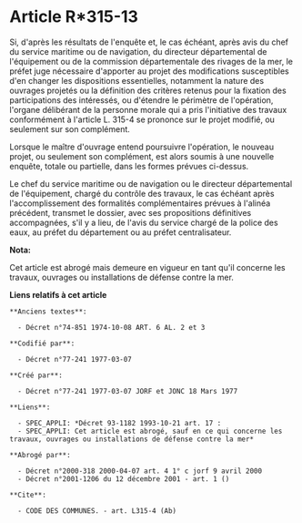# Article R*315-13

Si, d'après les résultats de l'enquête et, le cas échéant, après avis du chef du service maritime ou de navigation, du
directeur départemental de l'équipement ou de la commission départementale des rivages de la mer, le préfet juge nécessaire
d'apporter au projet des modifications susceptibles d'en changer les dispositions essentielles, notamment la nature des
ouvrages projetés ou la définition des critères retenus pour la fixation des participations des intéressés, ou d'étendre le
périmètre de l'opération, l'organe délibérant de la personne morale qui a pris l'initiative des travaux conformément à
l'article L. 315-4 se prononce sur le projet modifié, ou seulement sur son complément.

Lorsque le maître d'ouvrage entend poursuivre l'opération, le nouveau projet, ou seulement son complément, est alors soumis à
une nouvelle enquête, totale ou partielle, dans les formes prévues ci-dessus.

Le chef du service maritime ou de navigation ou le directeur départemental de l'équipement, chargé du contrôle des travaux,
le cas échéant après l'accomplissement des formalités complémentaires prévues à l'alinéa précédent, transmet le dossier, avec
ses propositions définitives accompagnées, s'il y a lieu, de l'avis du service chargé de la police des eaux, au préfet du
département ou au préfet centralisateur.

**Nota:**

Cet article est abrogé mais demeure en vigueur en tant qu'il concerne les travaux, ouvrages ou installations de défense
contre la mer.

**Liens relatifs à cet article**

	**Anciens textes**:

	  - Décret n°74-851 1974-10-08 ART. 6 AL. 2 et 3

	**Codifié par**:

	  - Décret n°77-241 1977-03-07

	**Créé par**:

	  - Décret n°77-241 1977-03-07 JORF et JONC 18 Mars 1977

	**Liens**:

	  - SPEC_APPLI: *Décret 93-1182 1993-10-21 art. 17 :
	  - SPEC_APPLI: Cet article est abrogé, sauf en ce qui concerne les travaux, ouvrages ou installations de défense contre la mer*

	**Abrogé par**:

	  - Décret n°2000-318 2000-04-07 art. 4 1° c jorf 9 avril 2000
	  - Décret n°2001-1206 du 12 décembre 2001 - art. 1 ()

	**Cite**:

	  - CODE DES COMMUNES. - art. L315-4 (Ab)
